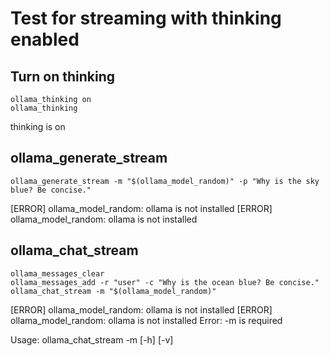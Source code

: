 # Test for streaming with thinking enabled

## Turn on thinking

```
ollama_thinking on
ollama_thinking
```

thinking is on

## ollama_generate_stream

```
ollama_generate_stream -m "$(ollama_model_random)" -p "Why is the sky blue? Be concise."
```

[ERROR] ollama_model_random: ollama is not installed
[ERROR] ollama_model_random: ollama is not installed

## ollama_chat_stream

```
ollama_messages_clear
ollama_messages_add -r "user" -c "Why is the ocean blue? Be concise."
ollama_chat_stream -m "$(ollama_model_random)"
```

[ERROR] ollama_model_random: ollama is not installed
[ERROR] ollama_model_random: ollama is not installed
Error: -m <model> is required

Usage: ollama_chat_stream -m <model> [-h] [-v]
